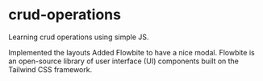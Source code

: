 # crud-operations

Learning crud operations using simple JS.

Implemented the layouts
Added Flowbite to have a nice modal.
Flowbite is an open-source library of user interface (UI) components built on the Tailwind CSS framework.
